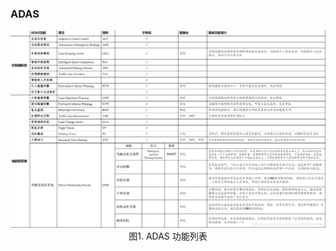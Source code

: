 ### ADAS
<div align=center>
<img src="./imgs/6.1.1.jpg"> 
</div>
<div align=center>图1. ADAS 功能列表 </div>